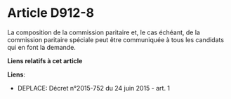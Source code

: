# Article D912-8

La composition de la commission paritaire et, le cas échéant, de la commission paritaire spéciale peut être communiquée à
tous les candidats qui en font la demande.

**Liens relatifs à cet article**

**Liens**:

  - DEPLACE: Décret n°2015-752 du 24 juin 2015 - art. 1
